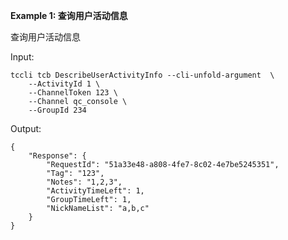 **Example 1: 查询用户活动信息**

查询用户活动信息

Input: 

```
tccli tcb DescribeUserActivityInfo --cli-unfold-argument  \
    --ActivityId 1 \
    --ChannelToken 123 \
    --Channel qc_console \
    --GroupId 234
```

Output: 
```
{
    "Response": {
        "RequestId": "51a33e48-a808-4fe7-8c02-4e7be5245351",
        "Tag": "123",
        "Notes": "1,2,3",
        "ActivityTimeLeft": 1,
        "GroupTimeLeft": 1,
        "NickNameList": "a,b,c"
    }
}
```

